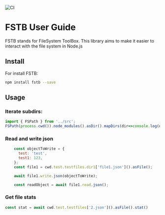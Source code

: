![CI](https://github.com/debagger/fstb/workflows/CI/badge.svg)

# FSTB User Guide

FSTB stands for FileSystem ToolBox. This library aims to make it easier to interact with the file system in Node.js

## Install

For install FSTB:

```bash
npm install fstb --save
```
## Usage

### Iterate subdirs:

```js
import { FSPath } from '../src';
FSPath(process.cwd()).node_modules().asDir().mapDirs(dir=>console.log(dir.name))

```
### Read and write json
```js
    const objectToWrite = {
      test: 'test',
      test1: 123,
    };
    const file1 = cwd.test.testfiles.dir1['file1.json']().asFile();

    await file1.write.json(objectToWrite);

    const readObject = await file1.read.json();
```

### Get file stats
```js
const stat = await cwd.test.testfiles['2.json']().asFile().stat()
```


